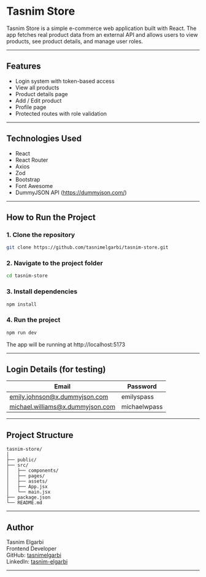 # Tasnim Store

Tasnim Store is a simple e-commerce web application built with React. The app fetches real product data from an external API and allows users to view products, see product details, and manage user roles.

---

## Features

- Login system with token-based access
- View all products
- Product details page
- Add / Edit product 
- Profile page
- Protected routes with role validation

---

## Technologies Used

- React
- React Router
- Axios
- Zod
- Bootstrap
- Font Awesome
- DummyJSON API (https://dummyjson.com/)

---

## How to Run the Project

### 1. Clone the repository

```bash
git clone https://github.com/tasnimelgarbi/tasnim-store.git
```

### 2. Navigate to the project folder

```bash
cd tasnim-store
```

### 3. Install dependencies

```bash
npm install
```

### 4. Run the project

```bash
npm run dev
```

The app will be running at http://localhost:5173

---

## Login Details (for testing)

| Email              | Password     |
|--------------------|--------------|
| emily.johnson@x.dummyjson.com   | emilyspass    |
| michael.williams@x.dummyjson.com    | michaelwpass  |

---

## Project Structure

```text
tasnim-store/
│
├── public/
├── src/
│   ├── components/
│   ├── pages/
│   ├── assets/
│   ├── App.jsx
│   └── main.jsx
├── package.json
└── README.md
```

---

## Author

Tasnim Elgarbi  
Frontend Developer  
GitHub: [tasnimelgarbi](https://github.com/tasnimelgarbi)  
LinkedIn: [tasnim-elgarbi](https://www.linkedin.com/in/tasnim-elgarbi-79793b2b8/)

---

